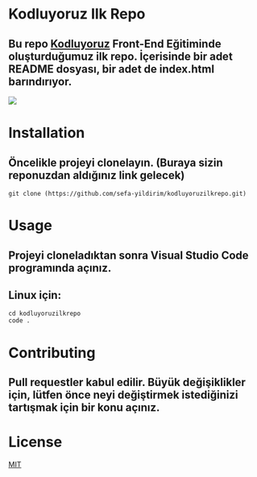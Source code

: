 # Kodluyoruz Ilk Repo
## Bu repo [Kodluyoruz](https://www.kodluyoruz.org/) Front-End Eğitiminde oluşturduğumuz ilk repo. İçerisinde bir adet README dosyası, bir adet de index.html barındırıyor.
![](https://imgyukle.com/f/2021/11/28/kU0tft.png)
# Installation
## Öncelikle projeyi clonelayın. (Buraya sizin reponuzdan aldığınız link gelecek)

``` 
git clone (https://github.com/sefa-yildirim/kodluyoruzilkrepo.git) 
```
# Usage
## Projeyi cloneladıktan sonra Visual Studio Code programında açınız.

## Linux için:
```
cd kodluyoruzilkrepo
code .
```
# Contributing
## Pull requestler kabul edilir. Büyük değişiklikler için, lütfen önce neyi değiştirmek istediğinizi tartışmak için bir konu açınız.

# License
[MIT](https://choosealicense.com/licenses/mit/)

